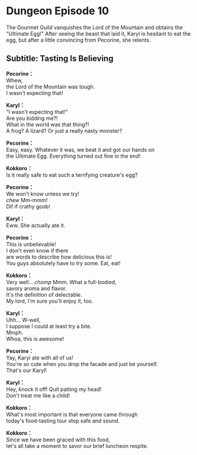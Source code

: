 # Dungeon Episode 10
The Gourmet Guild vanquishes the Lord of the Mountain and obtains the \"Ultimate Egg!\" After seeing the beast that laid it, Karyl is hesitant to eat the egg, but after a little convincing from Pecorine, she relents.
  
## Subtitle: Tasting Is Believing
  
**Pecorine：**  
Whew,  
the Lord of the Mountain was tough.  
I wasn't expecting that!  
  
**Karyl：**  
\"I wasn't expecting that!\"  
Are you kidding me?!  
What in the world was that thing?!  
A frog? A lizard? Or just a really nasty monster?  
  
**Pecorine：**  
Easy, easy. Whatever it was, we beat it and got our hands on  
the Ultimate Egg. Everything turned out fine in the end!  
  
**Kokkoro：**  
Is it really safe to eat such a terrifying creature's egg?  
  
**Pecorine：**  
We won't know unless we try!  
*chew* Mm-mmm!  
Dif if crathy goob!  
  
**Karyl：**  
Eww. She actually ate it.  
  
**Pecorine：**  
This is unbelievable!  
I don't even know if there  
are words to describe how delicious this is!  
You guys absolutely have to try some. Eat, eat!  
  
**Kokkoro：**  
Very well... *chomp* Mmm. What a full-bodied,  
savory aroma and flavor.  
It's the definition of delectable.  
My lord, I'm sure you'll enjoy it, too.  
  
**Karyl：**  
Uhh... W-well,  
I suppose I could at least try a bite.  
Mmph.  
Whoa, this is awesome!  
  
**Pecorine：**  
Yay, Karyl ate with all of us!  
You're so cute when you drop the facade and just be yourself.  
That's our Karyl!  
  
**Karyl：**  
Hey, knock it off! Quit patting my head!  
Don't treat me like a child!  
  
**Kokkoro：**  
What's most important is that everyone came through  
today's food-tasting tour stop safe and sound.  
  
**Kokkoro：**  
Since we have been graced with this food,  
let's all take a moment to savor our brief luncheon respite.  
